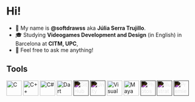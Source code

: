 # Hi!
- 👋 My name is **@softdrawss** aka **Júlia Serra Trujillo**. 
- 🎓 Studying **Videogames Development and Design** (in English) in Barcelona at **CITM, UPC**,
- 💬 Feel free to ask me anything!

## Tools
<p align="left">
  <img src="https://cdn.jsdelivr.net/gh/devicons/devicon/icons/c/c-original.svg" alt="C" width="40" height="40"/>
  <img src="https://cdn.jsdelivr.net/gh/devicons/devicon/icons/cplusplus/cplusplus-original.svg" alt="C++" width="40" height="40"/>
  <img src="https://cdn.jsdelivr.net/gh/devicons/devicon/icons/csharp/csharp-original.svg" alt="C#" width="40" height="40"/>
  <img src="https://cdn.jsdelivr.net/gh/devicons/devicon/icons/dart/dart-original.svg" alt="Dart" width="40" height="40"/>
  <img src="https://cdn.jsdelivr.net/gh/devicons/devicon/icons/github/github-original.svg" alt="GitHub" width="40" height="40" style="filter: invert(1);"/>
  <img src="https://cdn.jsdelivr.net/gh/devicons/devicon/icons/unity/unity-original.svg" alt="Unity" width="40" height="40" style="filter: invert(1);"/>
  <img src="https://cdn.jsdelivr.net/gh/devicons/devicon/icons/visualstudio/visualstudio-plain.svg" alt="Visual Studio" width="40" height="40"/>
  <img src="https://cdn.jsdelivr.net/gh/devicons/devicon/icons/maya/maya-original.svg" alt="Maya" width="40" height="40"/>
  <img src="https://cdn.jsdelivr.net/gh/devicons/devicon/icons/photoshop/photoshop-plain.svg" alt="Photoshop" width="40" height="40" style="filter: invert(1);"/>
  <img src="https://cdn.jsdelivr.net/gh/devicons/devicon/icons/illustrator/illustrator-plain.svg" alt="Illustrator" width="40" height="40" style="filter: invert(1);"/>
  <img src="https://cdn.jsdelivr.net/gh/devicons/devicon/icons/premierepro/premierepro-original.svg" alt="Premiere" width="40" height="40" style="filter: invert(1);"/>
</p>
